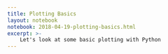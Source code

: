```yaml
---
title: Plotting Basics
layout: notebook
notebook: 2018-04-19-plotting-basics.html
excerpt: >-
    Let's look at some basic plotting with Python
---
```


